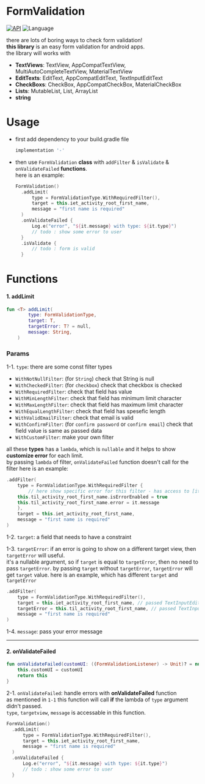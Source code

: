 # FormValidation


[![API](https://img.shields.io/badge/API-16%2B-brightgreen.svg?style=flat)](https://android-arsenal.com/api?level=16)
![Language](https://img.shields.io/badge/language-Kotlin-red.svg)

there are lots of boring ways to check form validation!  
**this library** is an easy form validation for android apps.  
the library will works with  
- **TextViews**: TextView, AppCompatTextView, MultiAutoCompleteTextView, MaterialTextView
- **EditTexts**: EditText, AppCompatEditText, TextInputEditText
- **CheckBoxs**: CheckBox, AppCompatCheckBox, MaterialCheckBox
- **Lists**: MutableList, List, ArrayList
- **string**  

# Usage  
- first add dependency to your build.gradle file  
	```groovy
	implementation '-'
	```
  
- then use ```FormValidation``` **class** with ```addFilter``` & ```isValidate``` & ```onValidateFailed``` **functions**.   
  here is an example:
  ```kotlin
  FormValidation()
	.addLimit(
	    type = FormValidationType.WithRequiredFilter(),
	    target = this.iet_activity_root_first_name,
	    message = "first name is required"
	)
	.onValidateFailed {
	    Log.e("error", "${it.message} with type: ${it.type}")
	    // todo : show some error to user
	}
	.isValidate {
	    // todo : form is valid
	}
  ```
  
  
# Functions  
#### 1. addLimit
```kotlin
fun <T> addLimit(
        type: FormValidationType,
        target: T,
        targetError: T? = null,
        message: String,
    )
```
    

### Params  
1-1. ```type```: there are some const filter types  
- ```WithNotNullFilter```: (for ```String```) check that String is null
- ```WithCheckedFilter```: (for ```checkbox```) check that checkbox is checked
- ```WithRequiredFilter```: check that field has value
- ```WithMinLengthFilter```: check that field has minimum limit character
- ```WithMaxLengthFilter```: check that field has maximum limit character
- ```WithEqualLengthFilter```: check that field has spesefic length
- ```WithValidEmailFilter```: check that email is valid 
- ```WithConfirmFilter```: (for ```confirm password``` or ```confirm email```) check that field value is same as passed data 
- ```WithCustomFilter```: make your own filter

all these **types** has a ```lambda```, which is ```nullable``` and it helps to show **customize error** for each limit.  
by passing ```lambda``` of filter, ```onValidateFailed``` function doesn't call for the filter
here is an example:
```kotlin
.addFilter(
    type = FormValidationType.WithRequiredFilter {
    	// here show specific error for this filter - has access to [it.type] and [it.message] and [it.targetView] 
	this.til_activity_root_first_name.isErrorEnabled = true
	this.til_activity_root_first_name.error = it.message
    },
    target = this.iet_activity_root_first_name,
    message = "first name is required"
)
```  

1-2. ```target```: a field that needs to have a constraint


1-3. ```targetError```: if an error is going to show on a different target view, then ```targetError``` will useful.  
it's a nullable argument, so if ```target``` is equal to ```targetError```, then no need to pass ```targetError```. 
by passing ```target``` without ```targetError```, ```targetError``` will get ```target``` value. 
here is an example, which has different ```target``` and ```targetError```
```kotlin
.addFilter(
    type = FormValidationType.WithRequiredFilter(),
    target = this.iet_activity_root_first_name, // passed TextInputEditText
    targetError = this.til_activity_root_first_name, // passed TextInputLayout
    message = "first name is required"
)
```  

1-4. ```message```: pass your error message 








----------  
  
  
#### 2. onValidateFailed  
```kotlin
fun onValidateFailed(customUI: ((FormValidationListener) -> Unit)? = null): FormValidation {
	this.customUI = customUI
	return this
}
```
2-1. ```onValidateFailed```: handle errors with **onValidateFailed** function  
as mentioned in ```1-1``` this function will call **if** the lambda of ```type``` argument didn't passed.  
```type```, ```targetview```, ```message``` is accessable in this function.  
  ```kotlin
  FormValidation()
	.addLimit(
	    type = FormValidationType.WithRequiredFilter(),
	    target = this.iet_activity_root_first_name,
	    message = "first name is required"
	)
	.onValidateFailed {
	    Log.e("error", "${it.message} with type: ${it.type}")
	    // todo : show some error to user
	}
  ```







